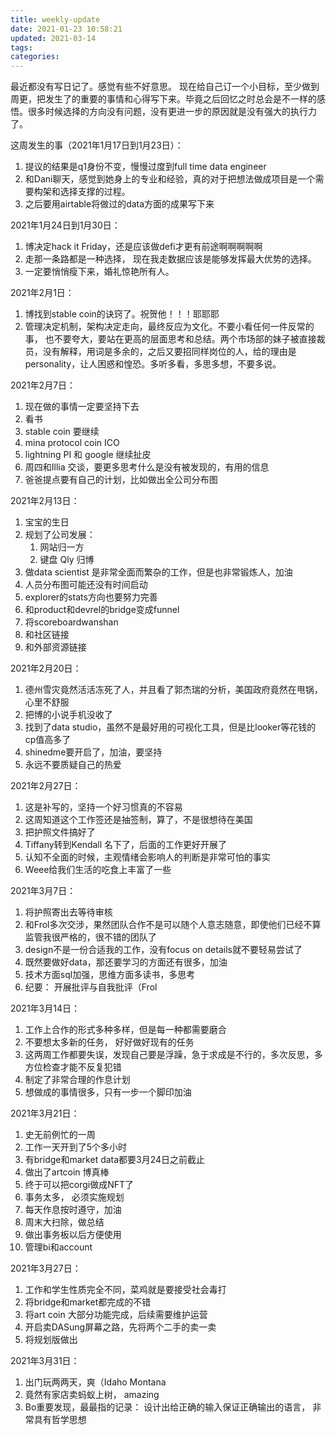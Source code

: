 ```yaml
---
title: weekly-update
date: 2021-01-23 10:58:21
updated: 2021-03-14 
tags:
categories:
---
```


最近都没有写日记了。感觉有些不好意思。
现在给自己订一个小目标，至少做到周更，把发生了的重要的事情和心得写下来。毕竟之后回忆之时总会是不一样的感悟。很多时候选择的方向没有问题，没有更进一步的原因就是没有强大的执行力了。

这周发生的事（2021年1月17日到1月23日）：
1. 提议的结果是q1身份不变，慢慢过度到full  time data engineer
2. 和Dani聊天，感觉到她身上的专业和经验，真的对于把想法做成项目是一个需要构架和选择支撑的过程。
3. 之后要用airtable将做过的data方面的成果写下来

2021年1月24日到1月30日：
1. 博决定hack it Friday，还是应该做defi才更有前途啊啊啊啊啊
2. 走那一条路都是一种选择， 现在我走数据应该是能够发挥最大优势的选择。
3. 一定要悄悄瘦下来，婚礼惊艳所有人。

2021年2月1日：
1. 博找到stable coin的诀窍了。祝贺他！！！耶耶耶
2. 管理决定机制，架构决定走向，最终反应为文化。不要小看任何一件反常的事， 也不要夸大，要站在更高的层面思考和总结。两个市场部的妹子被直接裁员，没有解释，用词是多余的，之后又要招同样岗位的人，给的理由是personality，让人困惑和惶恐。多听多看，多思多想，不要多说。

2021年2月7日：
1. 现在做的事情一定要坚持下去
2. 看书
3. stable coin 要继续
4. mina protocol coin ICO
5. lightning PI 和 google 继续扯皮
6. 周四和Illia 交谈，要更多思考什么是没有被发现的，有用的信息
7. 爸爸提点要有自己的计划，比如做出全公司分布图

2021年2月13日：
1. 宝宝的生日
2. 规划了公司发展：
    1. 网站归一方
    2. 键盘 Qly 归博
3. 做data scientist 是非常全面而繁杂的工作，但是也非常锻炼人，加油
4. 人员分布图可能还没有时间启动
5. explorer的stats方向也要努力完善
6. 和product和devrel的bridge变成funnel
7. 将scoreboardwanshan
8. 和社区链接
9. 和外部资源链接

2021年2月20日：
1. 德州雪灾竟然活活冻死了人，并且看了郭杰瑞的分析，美国政府竟然在甩锅，心里不舒服
2. 把博的小说手机没收了
3. 找到了data studio，虽然不是最好用的可视化工具，但是比looker等花钱的cp值高多了
4. shinedme要开启了，加油，要坚持
5. 永远不要质疑自己的热爱

2021年2月27日：
1. 这是补写的，坚持一个好习惯真的不容易
2. 这周知道这个工作签还是抽签制，算了，不是很想待在美国
3. 把护照文件搞好了
4. Tiffany转到Kendall 名下了，后面的工作更好开展了
5. 认知不全面的时候，主观情绪会影响人的判断是非常可怕的事实
6. Weee给我们生活的吃食上丰富了一些

2021年3月7日：
1. 将护照寄出去等待审核
2. 和Frol多次交涉，果然团队合作不是可以随个人意志随意，即使他们已经不算监管我很严格的，很不错的团队了
3. design不是一份合适我的工作，没有focus on details就不要轻易尝试了
4. 既然要做好data，那还要学习的方面还有很多，加油
5. 技术方面sql加强，思维方面多读书，多思考
6. 纪要： 开展批评与自我批评（Frol

2021年3月14日：
1. 工作上合作的形式多种多样，但是每一种都需要磨合
2. 不要想太多新的任务， 好好做好现有的任务
3. 这两周工作都要失误，发现自己要是浮躁，急于求成是不行的，多次反思，多方位检查才能不反复犯错
4. 制定了非常合理的作息计划
5. 想做成的事情很多，只有一步一个脚印加油

2021年3月21日：
1. 史无前例忙的一周
2. 工作一天开到了5个多小时
3. 有bridge和market data都要3月24日之前截止
4. 做出了artcoin 博真棒
5. 终于可以把corgi做成NFT了
6. 事务太多， 必须实施规划
7. 每天作息按时遵守，加油
8. 周末大扫除，做总结
9. 做出事务板以后方便使用
10. 管理bi和account

2021年3月27日：
1. 工作和学生性质完全不同，菜鸡就是要接受社会毒打
2. 将bridge和market都完成的不错
3. 将art coin 大部分功能完成，后续需要维护运营
4. 开启卖DASung屏幕之路，先将两个二手的卖一卖
5. 将规划版做出

2021年3月31日：
1. 出门玩两两天，爽（Idaho Montana
2. 竟然有家店卖蚂蚁上树， amazing
3. Bo重要发现，最最指的记录： 设计出给正确的输入保证正确输出的语言， 非常具有哲学思想